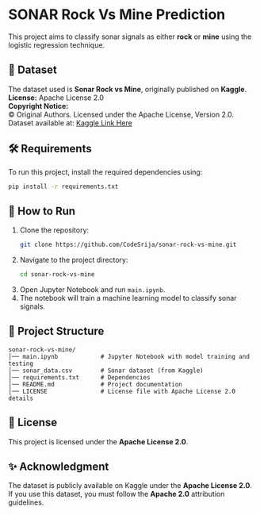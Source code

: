 # SONAR Rock Vs Mine Prediction  

This project aims to classify sonar signals as either **rock** or **mine** using the logistic regression technique.  

## 📂 Dataset  
The dataset used is **Sonar Rock vs Mine**, originally published on **Kaggle**.  
**License:** Apache License 2.0  
**Copyright Notice:**  
© Original Authors. Licensed under the Apache License, Version 2.0.  
Dataset available at: [Kaggle Link Here](https://www.kaggle.com/datasets/mahmudulhaqueshawon/sonar-data)

## 🛠️ Requirements  
To run this project, install the required dependencies using:  
```bash
pip install -r requirements.txt
```

## 🚀 How to Run  
1. Clone the repository:  
   ```bash
   git clone https://github.com/CodeSrija/sonar-rock-vs-mine.git
   ```
2. Navigate to the project directory:  
   ```bash
   cd sonar-rock-vs-mine
   ```
3. Open Jupyter Notebook and run `main.ipynb`.  
4. The notebook will train a machine learning model to classify sonar signals.  

## 📜 Project Structure  
```
sonar-rock-vs-mine/
│── main.ipynb            # Jupyter Notebook with model training and testing
│── sonar_data.csv        # Sonar dataset (from Kaggle)
│── requirements.txt      # Dependencies
│── README.md             # Project documentation
│── LICENSE               # License file with Apache License 2.0 details
```

## 📌 License  
This project is licensed under the **Apache License 2.0**.  

## ✨ Acknowledgment  
The dataset is publicly available on Kaggle under the **Apache License 2.0**. If you use this dataset, you must follow the **Apache 2.0** attribution guidelines.
```
